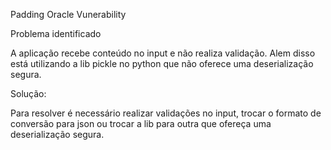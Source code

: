 Padding Oracle Vunerability

Problema identificado

A aplicação recebe conteúdo no input e não realiza validação. Alem disso está utilizando a lib pickle no
python que não oferece uma deserialização segura.

Solução:

Para resolver é necessário realizar validações no input, trocar o formato de conversão para json ou trocar
a lib para outra que ofereça uma deserialização segura. 

